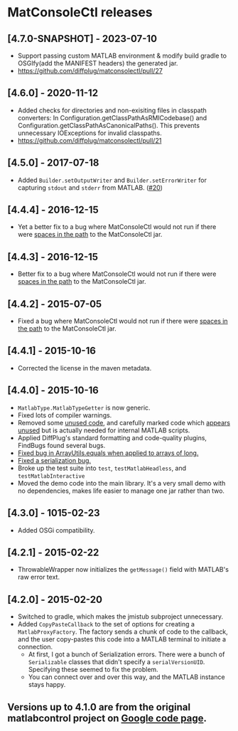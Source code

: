 # MatConsoleCtl releases

## [4.7.0-SNAPSHOT] - 2023-07-10
- Support passing custom MATLAB environment & modify build gradle to OSGIfy(add the MANIFEST headers) the generated jar.
- https://github.com/diffplug/matconsolectl/pull/27

## [4.6.0] - 2020-11-12
- Added checks for directories and non-exisiting files in classpath converters: In Configuration.getClassPathAsRMICodebase() and Configuration.getClassPathAsCanonicalPaths(). This prevents unnecessary IOExceptions for invalid classpaths.
- https://github.com/diffplug/matconsolectl/pull/21

## [4.5.0] - 2017-07-18
- Added `Builder.setOutputWriter` and `Builder.setErrorWriter` for capturing `stdout` and `stderr` from MATLAB. ([#20](https://github.com/diffplug/matconsolectl/pull/20))

## [4.4.4] - 2016-12-15
- Yet a better fix to a bug where MatConsoleCtl would not run if there were [spaces in the path](https://github.com/diffplug/matconsolectl/issues/15) to the MatConsoleCtl jar.

## [4.4.3] - 2016-12-15
- Better fix to a bug where MatConsoleCtl would not run if there were [spaces in the path](https://github.com/diffplug/matconsolectl/issues/15) to the MatConsoleCtl jar.

## [4.4.2] - 2015-07-05
- Fixed a bug where MatConsoleCtl would not run if there were [spaces in the path](https://github.com/diffplug/matconsolectl/issues/11) to the MatConsoleCtl jar.

## [4.4.1] - 2015-10-16
- Corrected the license in the maven metadata.

## [4.4.0] - 2015-10-16
- `MatlabType.MatlabTypeGetter` is now generic.
- Fixed lots of compiler warnings.
- Removed some [unused code](https://github.com/diffplug/matconsolectl/commit/c514188e55880528268dd3314f7347d95d00b7b6), and carefully marked code which [appears unused](https://github.com/diffplug/matconsolectl/commit/60564f2e8a80494b443d7da31c01d2e55c6d72c2) but is actually needed for internal MATLAB scripts.
- Applied DiffPlug's standard formatting and code-quality plugins, FindBugs found several bugs.
- [Fixed bug in ArrayUtils.equals when applied to arrays of long.](https://github.com/diffplug/matconsolectl/commit/088b954551392dc7b24142fd7f1cbcdc6a4005bf)
- [Fixed a serialization bug.](https://github.com/diffplug/matconsolectl/commit/d6bc07adca74f0bb3ae91c1009222eff6b975774)
- Broke up the test suite into `test`, `testMatlabHeadless`, and `testMatlabInteractive`
- Moved the demo code into the main library.  It's a very small demo with no dependencies, makes life easier to manage one jar rather than two.

## [4.3.0] - 1015-02-23
- Added OSGi compatibility.

## [4.2.1] - 2015-02-22
- ThrowableWrapper now initializes the `getMessage()` field with MATLAB's raw error text.

## [4.2.0] - 2015-02-20
- Switched to gradle, which makes the jmistub subproject unnecessary.
- Added `CopyPasteCallback` to the set of options for creating a `MatlabProxyFactory`.  The factory sends a chunk of code to the callback, and the user copy-pastes this code into a MATLAB terminal to initiate a connection.
	+ At first, I got a bunch of Serialization errors.  There were a bunch of `Serializable` classes that didn't specify a `serialVersionUID`.  Specifying these seemed to fix the problem.
	+ You can connect over and over this way, and the MATLAB instance stays happy.

## Versions up to 4.1.0 are from the original matlabcontrol project on [Google code page](https://code.google.com/p/matlabcontrol/wiki/VersionHistory).
